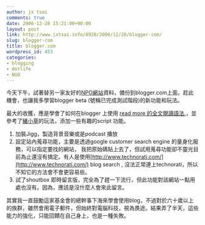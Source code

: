 ```yaml
---
author: jx tsai
comments: true
date: 2006-12-28 15:21:00+00:00
layout: post
link: http://www.jxtsai.info/0928/2006/12/28/blogger-com/
slug: blogger-com
title: blogger.com
wordpress_id: 453
categories:
- blogging
- dotlife
- NGO
---
```


今天下午，試著替另一家友好的[NPO網站](http://chefoundation.blogspot.com/)資料，備份到blogger.com上面。趁此機會，也讓我多學習blogger beta (號稱已完成測試階段)的新功能和玩法。  
  
最大的收獲，應是學會了如何在blogger 上使用 [read more 的全文閱讀語法.](http://metamuse.blogspot.com/2006/11/read-more-archive.html)，並參考了[豬小草](http://swalk.blogspot.com/)的玩法，添加一些有趣的script 功能。  
  
1. 加裝Jigg，製造背景音樂或是podcast 播放  
2. 設定站內蒐尋功能，主要是透過google customer search engine 的量身化服務，可以指定要找的網站， 我把原始碼貼上去了，但試用蒐尋功能卻不靈光目前為止還沒有搞定。有人是使用[http://www.technorati.com/](http://www.technorati.com/) blog search , 沒法正常連上technorati，所以不知它的方法會不會更容易些。  
3. 試了shoutbox 即時留言版，完全為了趕一下流行，但此功能對該網站一點用處也沒有。因為，應該是沒什麼人會來此留言。  
  
其實我一直鼓勵這家基金會的總幹事下海來學會使用blog，不過對於六十歲以上的族群，雖然會用電子郵件，但始終對電腦科技，視為畏途。結果弄了半天，這些能力的強化，只能回饋在自己身上，也是一種失敗。
